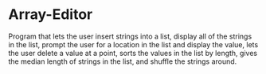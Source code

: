 # Array-Editor
Program that lets the user insert strings into a list, display all of the strings in the list, prompt the user for a location in the list and display the value, lets the user delete a value at a point, sorts the values in the list by length, gives the median length of strings in the list, and shuffle the strings around.
